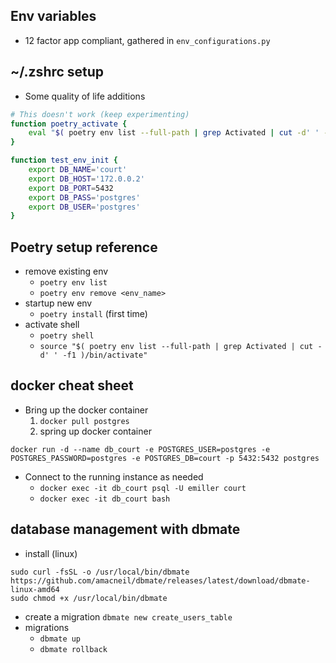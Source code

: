 ## Env variables

- 12 factor app compliant, gathered in `env_configurations.py`


## ~/.zshrc setup

- Some quality of life additions
```bash
# This doesn't work (keep experimenting)
function poetry_activate {
    eval "$( poetry env list --full-path | grep Activated | cut -d' ' -f1 )/bin/activate"
}

function test_env_init {
    export DB_NAME='court'
    export DB_HOST='172.0.0.2'
    export DB_PORT=5432
    export DB_PASS='postgres'
    export DB_USER='postgres'
}
```

## Poetry setup reference

- remove existing env
    - `poetry env list`
    - `poetry env remove <env_name>`
- startup new env
    - `poetry install` (first time)
- activate shell
    - `poetry shell`
    - `source "$( poetry env list --full-path | grep Activated | cut -d' ' -f1 )/bin/activate"`

## docker cheat sheet

- Bring up the docker container
    1. `docker pull postgres`
    2. spring up docker container

```
docker run -d --name db_court -e POSTGRES_USER=postgres -e POSTGRES_PASSWORD=postgres -e POSTGRES_DB=court -p 5432:5432 postgres
```

- Connect to the running instance as needed
    - `docker exec -it db_court psql -U emiller court`
    - `docker exec -it db_court bash`


## database management with dbmate

- install (linux)
```
sudo curl -fsSL -o /usr/local/bin/dbmate https://github.com/amacneil/dbmate/releases/latest/download/dbmate-linux-amd64
sudo chmod +x /usr/local/bin/dbmate
```
- create a migration `dbmate new create_users_table`
- migrations
    - `dbmate up`
    - `dbmate rollback`
